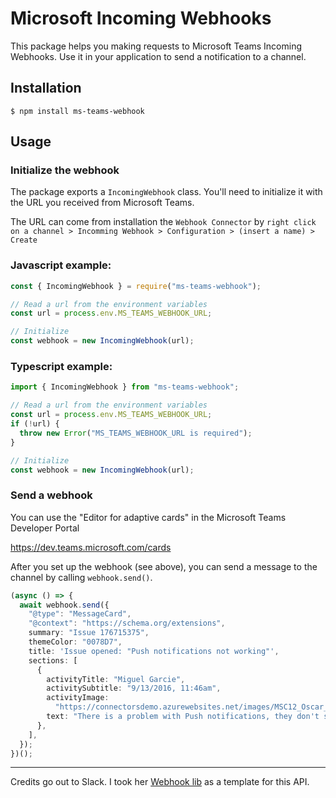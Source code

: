 # Microsoft Incoming Webhooks

This package helps you making requests to Microsoft Teams Incoming Webhooks. Use it in your application to send a notification to a channel.

## Installation

```shell
$ npm install ms-teams-webhook
```

## Usage

### Initialize the webhook

The package exports a `IncomingWebhook` class. You'll need to initialize it with the URL you received from Microsoft Teams.

The URL can come from installation the `Webhook Connector` by `right click on a channel > Incomming Webhook > Configuration > (insert a name) > Create`

### Javascript example:

```javascript
const { IncomingWebhook } = require("ms-teams-webhook");

// Read a url from the environment variables
const url = process.env.MS_TEAMS_WEBHOOK_URL;

// Initialize
const webhook = new IncomingWebhook(url);
```

### Typescript example:

```typescript
import { IncomingWebhook } from "ms-teams-webhook";

// Read a url from the environment variables
const url = process.env.MS_TEAMS_WEBHOOK_URL;
if (!url) {
  throw new Error("MS_TEAMS_WEBHOOK_URL is required");
}

// Initialize
const webhook = new IncomingWebhook(url);
```

### Send a webhook

You can use the "Editor for adaptive cards" in the Microsoft Teams Developer Portal

https://dev.teams.microsoft.com/cards

After you set up the webhook (see above), you can send a message to the channel by calling `webhook.send()`.

```typescript
(async () => {
  await webhook.send({
    "@type": "MessageCard",
    "@context": "https://schema.org/extensions",
    summary: "Issue 176715375",
    themeColor: "0078D7",
    title: 'Issue opened: "Push notifications not working"',
    sections: [
      {
        activityTitle: "Miguel Garcie",
        activitySubtitle: "9/13/2016, 11:46am",
        activityImage:
          "https://connectorsdemo.azurewebsites.net/images/MSC12_Oscar_002.jpg",
        text: "There is a problem with Push notifications, they don't seem to be picked up by the connector.",
      },
    ],
  });
})();
```

---

Credits go out to Slack. I took her [Webhook lib](https://github.com/slackapi/node-slack-sdk/blob/master/packages/webhook/README.md) as a template for this API.
